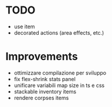 # TODO

- use item
- decorated actions (area effects, etc.)

# Improvements
- ottimizzare compilazione per sviluppo
- fix flex-shrink stats panel
- unificare variabili map size in ts e css
- stackable inventory items
- rendere corpses items
